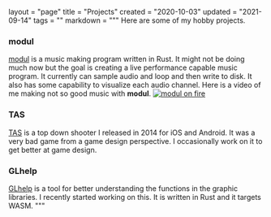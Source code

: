 layout = "page"
title = "Projects"
created = "2020-10-03"
updated = "2021-09-14"
tags = ""
markdown = """
Here are some of my hobby projects.
### modul
[modul](https://github.com/zehreken/modul) is a music making program written in Rust. It might not be doing much now but the goal is creating a live performance capable music program. It currently can sample audio and loop and then write to disk. It also has some capability to visualize each audio channel.
Here is a video of me making not so good music with **modul**.
[![modul on fire](https://img.youtube.com/vi/b0J4Ii5FSK8/0.jpg)](https://youtu.be/b0J4Ii5FSK8)

### TAS
[TAS](https://mogze.itch.io/tas) is a top down shooter I released in 2014 for iOS and Android. It was a very bad game from a game design perspective. I occasionally work on it to get better at game design.

### GLhelp
[GLhelp](https://lab.guchanalkan.com/glhelp) is a tool for better understanding the functions in the graphic libraries. I recently started working on this. It is written in Rust and it targets WASM.
"""